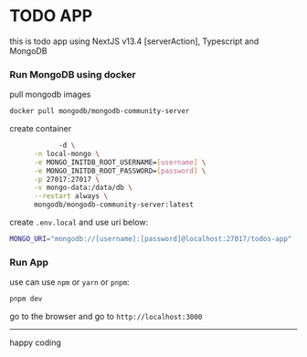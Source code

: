 # TODO APP

this is todo app using NextJS v13.4 [serverAction], Typescript and MongoDB

### Run MongoDB using docker

pull mongodb images

```bash
docker pull mongodb/mongodb-community-server
```

create container

```bash
			-d \
      -n local-mongo \
      -e MONGO_INITDB_ROOT_USERNAME=[username] \
      -e MONGO_INITDB_ROOT_PASSWORD=[password] \
      -p 27017:27017 \
      -v mongo-data:/data/db \
      --restart always \
      mongodb/mongodb-community-server:latest
```

create `.env.local` and use uri below:

```bash
MONGO_URI="mongodb://[username]:[password]@localhost:27017/todos-app"
```

### Run App

use can use `npm` or `yarn` or `pnpm`:

```bash
pnpm dev
```

go to the browser and go to `http://localhost:3000`

---

happy coding

